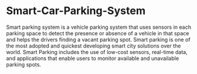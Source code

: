 # Smart-Car-Parking-System
Smart parking system is a vehicle parking system that uses sensors in each parking space  to detect the presence or absence of a vehicle in that space and helps the drivers finding a  vacant parking spot. Smart parking is one of the most adopted and quickest developing  smart city solutions over the world. Smart Parking includes the use of low-cost sensors,  real-time data, and applications that enable users to monitor available and unavailable  parking spots.
